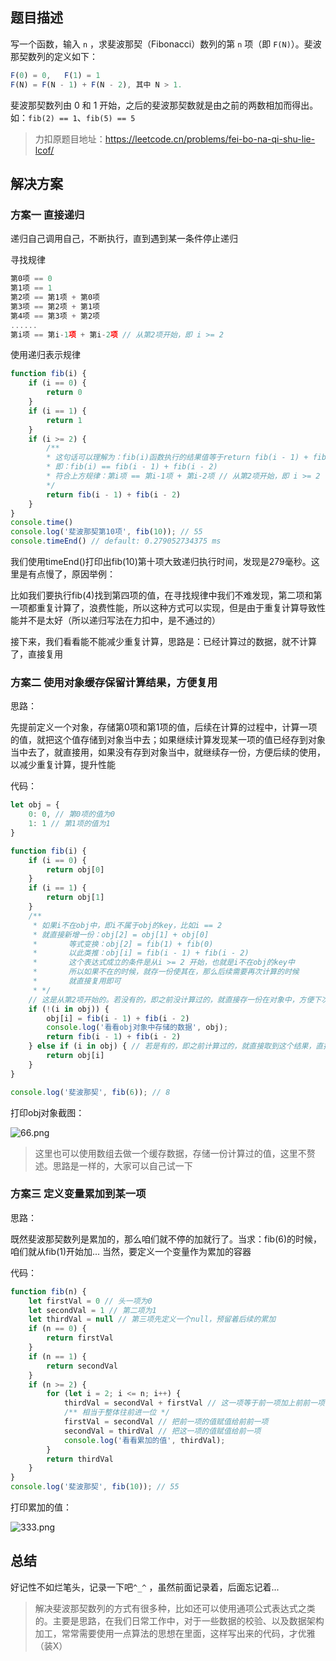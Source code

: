 ## 题目描述
写一个函数，输入 `n` ，求斐波那契（Fibonacci）数列的第 `n` 项（即 `F(N)`）。斐波那契数列的定义如下：
```js
F(0) = 0,   F(1) = 1
F(N) = F(N - 1) + F(N - 2), 其中 N > 1.
```
斐波那契数列由 0 和 1 开始，之后的斐波那契数就是由之前的两数相加而得出。
如：`fib(2) == 1`、`fib(5) == 5`

> 力扣原题目地址：https://leetcode.cn/problems/fei-bo-na-qi-shu-lie-lcof/

## 解决方案
### 方案一 直接递归
递归自己调用自己，不断执行，直到遇到某一条件停止递归

寻找规律

```js
第0项 == 0
第1项 == 1
第2项 == 第1项 + 第0项
第3项 == 第2项 + 第1项
第4项 == 第3项 + 第2项
......
第i项 == 第i-1项 + 第i-2项 // 从第2项开始，即 i >= 2
```
使用递归表示规律

```js
function fib(i) {
    if (i == 0) {
        return 0
    }
    if (i == 1) {
        return 1
    }
    if (i >= 2) {
        /**
        * 这句话可以理解为：fib(i)函数执行的结果值等于return fib(i - 1) + fib(i - 2)
        * 即：fib(i) == fib(i - 1) + fib(i - 2)
        * 符合上方规律：第i项 == 第i-1项 + 第i-2项 // 从第2项开始，即 i >= 2
        */ 
        return fib(i - 1) + fib(i - 2) 
    }
}
console.time()
console.log('斐波那契第10项', fib(10)); // 55
console.timeEnd() // default: 0.279052734375 ms
```
我们使用timeEnd()打印出fib(10)第十项大致递归执行时间，发现是279毫秒。这里是有点慢了，原因举例：

比如我们要执行fib(4)找到第四项的值，在寻找规律中我们不难发现，第二项和第一项都重复计算了，浪费性能，所以这种方式可以实现，但是由于重复计算导致性能并不是太好（所以递归写法在力扣中，是不通过的）

接下来，我们看看能不能减少重复计算，思路是：已经计算过的数据，就不计算了，直接复用

### 方案二 使用对象缓存保留计算结果，方便复用

思路：

先提前定义一个对象，存储第0项和第1项的值，后续在计算的过程中，计算一项的值，就把这个值存储到对象当中去；如果继续计算发现某一项的值已经存到对象当中去了，就直接用，如果没有存到对象当中，就继续存一份，方便后续的使用，以减少重复计算，提升性能

代码：

```js
let obj = {
    0: 0, // 第0项的值为0
    1: 1 // 第1项的值为1
}

function fib(i) {
    if (i == 0) {
        return obj[0]
    }
    if (i == 1) {
        return obj[1]
    }
    /**
     * 如果i不在obj中，即i不属于obj的key，比如i == 2
     * 就直接新增一份：obj[2] = obj[1] + obj[0]
     *       等式变换：obj[2] = fib(1) + fib(0)
     *       以此类推：obj[i] = fib(i - 1) + fib(i - 2) 
     *       这个表达式成立的条件是从i >= 2 开始，也就是i不在obj的key中
     *       所以如果不在的时候，就存一份使其在，那么后续需要再次计算的时候
     *       就直接复用即可
     * */
    // 这是从第2项开始的。若没有的，即之前没计算过的，就直接存一份在对象中，方便下次复用
    if (!(i in obj)) {
        obj[i] = fib(i - 1) + fib(i - 2)
        console.log('看看obj对象中存储的数据', obj);
        return fib(i - 1) + fib(i - 2)
    } else if (i in obj) { // 若是有的，即之前计算过的，就直接取到这个结果，直接用
        return obj[i]
    }
}

console.log('斐波那契', fib(6)); // 8 
```
打印obj对象截图：

![66.png](https://p9-juejin.byteimg.com/tos-cn-i-k3u1fbpfcp/477d01c57e224b6fb584cd253fa23354~tplv-k3u1fbpfcp-watermark.image?)

> 这里也可以使用数组去做一个缓存数据，存储一份计算过的值，这里不赘述。思路是一样的，大家可以自己试一下
### 方案三 定义变量累加到某一项
思路：

既然斐波那契数列是累加的，那么咱们就不停的加就行了。当求：fib(6)的时候，咱们就从fib(1)开始加... 当然，要定义一个变量作为累加的容器

代码：

```js
function fib(n) {
    let firstVal = 0 // 头一项为0
    let secondVal = 1 // 第二项为1
    let thirdVal = null // 第三项先定义一个null，预留着后续的累加
    if (n == 0) {
        return firstVal
    }
    if (n == 1) {
        return secondVal
    }
    if (n >= 2) {
        for (let i = 2; i <= n; i++) {
            thirdVal = secondVal + firstVal // 这一项等于前一项加上前前一项
            /** 相当于整体往前进一位 */
            firstVal = secondVal // 把前一项的值赋值给前前一项
            secondVal = thirdVal // 把这一项的值赋值给前一项
            console.log('看看累加的值', thirdVal);
        }
        return thirdVal
    }
}
console.log('斐波那契', fib(10)); // 55
```
打印累加的值：

![333.png](https://p9-juejin.byteimg.com/tos-cn-i-k3u1fbpfcp/ecbe9287adb24e67aa015b17c8977ba4~tplv-k3u1fbpfcp-watermark.image?)
## 总结
好记性不如烂笔头，记录一下吧`^_^` ，虽然前面记录着，后面忘记着...

> 解决斐波那契数列的方式有很多种，比如还可以使用通项公式表达式之类的。主要是思路，在我们日常工作中，对于一些数据的校验、以及数据架构加工，常常需要使用一点算法的思想在里面，这样写出来的代码，才优雅（装X）